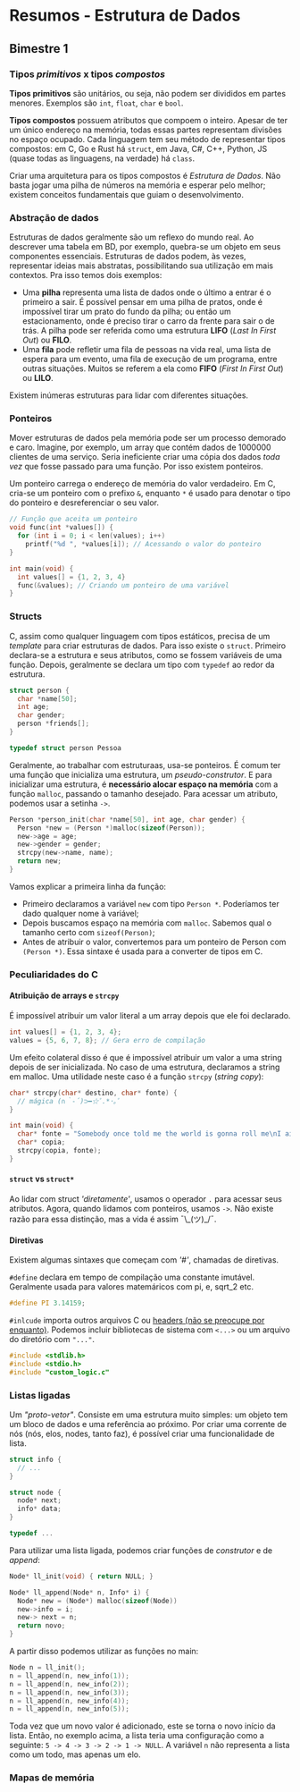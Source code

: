 # Resumos - Estrutura de Dados

## Bimestre 1

### Tipos _primitivos_ x tipos _compostos_

**Tipos primitivos** são unitários, ou seja, não podem ser divididos em partes menores. Exemplos são `int`, `float`, `char` e `bool`.

**Tipos compostos** possuem atributos que compoem o inteiro. Apesar de ter um único endereço na memória, todas essas partes representam divisões no espaço ocupado. Cada linguagem tem seu método de representar tipos compostos: em C, Go e Rust há `struct`, em Java, C#, C++, Python, JS (quase todas as linguagens, na verdade) há `class`.

Criar uma arquitetura para os tipos compostos é _Estrutura de Dados_. Não basta jogar uma pilha de números na memória e esperar pelo melhor; existem conceitos fundamentais que guiam o desenvolvimento.

### Abstração de dados

Estruturas de dados geralmente são um reflexo do mundo real. Ao descrever uma tabela em BD, por exemplo, quebra-se um objeto em seus componentes essenciais. Estruturas de dados podem, às vezes, representar ideias mais abstratas, possibilitando sua utilização em mais contextos. Pra isso temos dois exemplos:

- Uma **pilha** representa uma lista de dados onde o último a entrar é o primeiro a sair. É possível pensar em uma pilha de pratos, onde é impossível tirar um prato do fundo da pilha; ou então um estacionamento, onde é preciso tirar o carro da frente para sair o de trás. A pilha pode ser referida como uma estrutura **LIFO** (_Last In First Out_) ou **FILO**.
- Uma **fila** pode refletir uma fila de pessoas na vida real, uma lista de espera para um evento, uma fila de execução de um programa, entre outras situações. Muitos se referem a ela como **FIFO** (_First In First Out_) ou **LILO**.

Existem inúmeras estruturas para lidar com diferentes situações.

### Ponteiros

Mover estruturas de dados pela memória pode ser um processo demorado e caro. Imagine, por exemplo, um array que contém dados de 1000000 clientes de uma serviço. Seria ineficiente criar uma cópia dos dados _toda vez_ que fosse passado para uma função. Por isso existem ponteiros.

Um ponteiro carrega o endereço de memória do valor verdadeiro. Em C, cria-se um ponteiro com o prefixo `&`, enquanto `*` é usado para denotar o tipo do ponteiro e desreferenciar o seu valor.

```c
// Função que aceita um ponteiro
void func(int *values[]) {
  for (int i = 0; i < len(values); i++)
    printf("%d ", *values[i]); // Acessando o valor do ponteiro
}

int main(void) {
  int values[] = {1, 2, 3, 4}
  func(&values); // Criando um ponteiro de uma variável
}
```

### Structs

C, assim como qualquer linguagem com tipos estáticos, precisa de um _template_ para criar estruturas de dados. Para isso existe o `struct`. Primeiro declara-se a estrutura e seus atributos, como se fossem variáveis de uma função. Depois, geralmente se declara um tipo com `typedef` ao redor da estrutura.

```c
struct person {
  char *name[50];
  int age;
  char gender;
  person *friends[];
}

typedef struct person Pessoa
```

Geralmente, ao trabalhar com estruturaas, usa-se ponteiros. É comum ter uma função que inicializa uma estrutura, um _pseudo-construtor_. E para inicializar uma estrutura, é **necessário alocar espaço na memória** com a função `malloc`, passando o tamanho desejado. Para acessar um atributo, podemos usar a setinha `->`.

```c
Person *person_init(char *name[50], int age, char gender) {
  Person *new = (Person *)malloc(sizeof(Person));
  new->age = age;
  new->gender = gender;
  strcpy(new->name, name);
  return new;
}
```

Vamos explicar a primeira linha da função:

- Primeiro declaramos a variável `new` com tipo `Person *`. Poderíamos ter dado qualquer nome à variável;
- Depois buscamos espaço na memória com `malloc`. Sabemos qual o tamanho certo com `sizeof(Person)`;
- Antes de atribuir o valor, convertemos para um ponteiro de Person com `(Person *)`. Essa sintaxe é usada para a converter de tipos em C.

### Peculiaridades do C

#### Atribuição de arrays e `strcpy`

É impossível atribuir um valor literal a um array depois que ele foi declarado.

```c
int values[] = {1, 2, 3, 4};
values = {5, 6, 7, 8}; // Gera erro de compilação
```

Um efeito colateral disso é que é impossível atribuir um valor a uma string depois de ser inicializada. No caso de uma estrutura, declaramos a string em malloc. Uma utilidade neste caso é a função `strcpy` (_string copy_):

```c
char* strcpy(char* destino, char* fonte) {
  // mágica (∩｀-´)⊃━☆ﾟ.*･｡ﾟ
}

int main(void) {
  char* fonte = "Somebody once told me the world is gonna roll me\nI ain't the sharpest tool in the shed\nShe was looking kind of dumb with her finger and her thumb\nIn the shape of an \"L\" on her forehead";
  char* copia;
  strcpy(copia, fonte);
}
```

#### `struct` vs `struct*`

Ao lidar com struct _'diretamente'_, usamos o operador `.` para acessar seus atributos. Agora, quando lidamos com ponteiros, usamos `->`. Não existe razão para essa distinção, mas a vida é assim ¯\\\_(ツ)\_/¯.

#### Diretivas

Existem algumas sintaxes que começam com _'#'_, chamadas de diretivas.

`#define` declara em tempo de compilação uma constante imutável. Geralmente usada para valores matemáricos com pi, e, sqrt_2 etc.

```c
#define PI 3.14159;
```

`#inlcude` importa outros arquivos C ou [headers (não se preocupe por enquanto)](https://www.gnu.org/software/c-intro-and-ref/manual/html_node/Header-Files.html). Podemos incluir bibliotecas de sistema com `<...>` ou um arquivo do diretório com `"..."`.

```c
#include <stdlib.h>
#include <stdio.h>
#include "custom_logic.c"
```

### Listas ligadas

Um _"proto-vetor"_. Consiste em uma estrutura muito simples: um objeto tem um bloco de dados e uma referência ao próximo. Por criar uma corrente de nós (nós, elos, nodes, tanto faz), é possível criar uma funcionalidade de lista.

```c
struct info {
  // ...
}

struct node {
  node* next;
  info* data;
}

typedef ...
```

Para utilizar uma lista ligada, podemos criar funções de _construtor_ e de _append_:

```c
Node* ll_init(void) { return NULL; }

Node* ll_append(Node* n, Info* i) {
  Node* new = (Node*) malloc(sizeof(Node))
  new->info = i;
  new-> next = n;
  return novo;
}
```

A partir disso podemos utilizar as funções no main:

```c
Node n = ll_init();
n = ll_append(n, new_info(1));
n = ll_append(n, new_info(2));
n = ll_append(n, new_info(3));
n = ll_append(n, new_info(4));
n = ll_append(n, new_info(5));
```

Toda vez que um novo valor é adicionado, este se torna o novo início da lista. Então, no exemplo acima, a lista teria uma configuração como a seguinte: `5 -> 4 -> 3 -> 2 -> 1 -> NULL`. A variável `n` não representa a lista como um todo, mas apenas um elo.

### Mapas de memória
